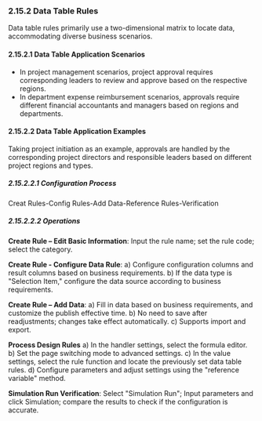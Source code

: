 ### 2.15.2 Data Table Rules

Data table rules primarily use a two-dimensional matrix to locate data, accommodating diverse business scenarios.

#### 2.15.2.1 Data Table Application Scenarios

- In project management scenarios, project approval requires corresponding leaders to review and approve based on the respective regions.
- In department expense reimbursement scenarios, approvals require different financial accountants and managers based on regions and departments.

#### 2.15.2.2 Data Table Application Examples

Taking project initiation as an example, approvals are handled by the corresponding project directors and responsible leaders based on different project regions and types.

##### 2.15.2.2.1 Configuration Process

Creat Rules-Config Rules-Add Data-Reference Rules-Verification

##### 2.15.2.2.2 Operations

**Create Rule – Edit Basic Information**: Input the rule name; set the rule code; select the category.

**Create Rule - Configure Data Rule**:
a) Configure configuration columns and result columns based on business requirements.
b) If the data type is "Selection Item," configure the data source according to business requirements.

**Create Rule – Add Data**:
a) Fill in data based on business requirements, and customize the publish effective time.
b) No need to save after readjustments; changes take effect automatically.
c) Supports import and export.

**Process Design Rules**
a) In the handler settings, select the formula editor.
b) Set the page switching mode to advanced settings.
c) In the value settings, select the rule function and locate the previously set data table rules.
d) Configure parameters and adjust settings using the "reference variable" method.

**Simulation Run Verification**: Select "Simulation Run"; Input parameters and click Simulation; compare the results to check if the configuration is accurate.

